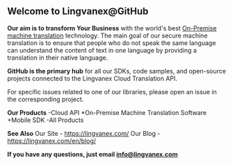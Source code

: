 ## Welcome to Lingvanex@GitHub

**Our aim is to transform Your Business** with the world's best [On-Premise machine translation](https://lingvanex.com/) technology. The main goal of our secure machine translation is to ensure that people who do not speak the same language can understand the content of text in one language by providing a translation in their native language.

**GitHub is the primary hub** for all our SDKs, code samples, and open-source projects connected to the Lingvanex Cloud Translation API.

For specific issues related to one of our libraries, please open an issue in the corresponding project.

**Our Products**
-Cloud API
*On-Premise Machine Translation Software
+Mobile SDK
-All Products

**See Also**
Our Site -  https://lingvanex.com/ 
Our Blog - https://lingvanex.com/en/blog/ 

**If you have any questions, just email info@lingvanex.com**
